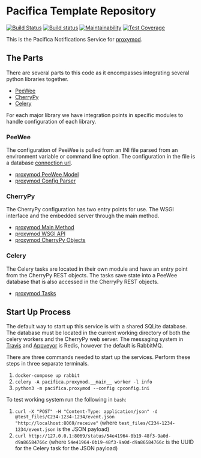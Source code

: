 # Pacifica Template Repository
[![Build Status](https://travis-ci.org/pacifica/pacifica-proxymod.svg?branch=master)](https://travis-ci.org/pacifica/pacifica-proxymod)
[![Build status](https://ci.appveyor.com/api/projects/status/eg2r1y37yvxi0b5p?svg=true)](https://ci.appveyor.com/project/dmlb2000/pacifica-proxymod)
[![Maintainability](https://api.codeclimate.com/v1/badges/f2dba248b1a7966e5a49/maintainability)](https://codeclimate.com/github/pacifica/pacifica-proxymod/maintainability)
[![Test Coverage](https://api.codeclimate.com/v1/badges/f2dba248b1a7966e5a49/test_coverage)](https://codeclimate.com/github/pacifica/pacifica-proxymod/test_coverage)

This is the Pacifica Notifications Service for [proxymod](https://github.com/IMMM-SFA/proxymod).

## The Parts

There are several parts to this code as it encompasses
integrating several python libraries together.

 * [PeeWee](http://docs.peewee-orm.com/en/latest/)
 * [CherryPy](https://cherrypy.org/)
 * [Celery](http://www.celeryproject.org/)

For each major library we have integration points in
specific modules to handle configuration of each library.

### PeeWee

The configuration of PeeWee is pulled from an INI file parsed
from an environment variable or command line option. The
configuration in the file is a database
[connection url](http://docs.peewee-orm.com/en/latest/peewee/database.html#connecting-using-a-database-url).

 * [proxymod PeeWee Model](pacifica/proxymod/__main__.py#L29)
 * [proxymod Config Parser](pacifica/proxymod/__main__.py#L25)

### CherryPy

The CherryPy configuration has two entry points for use. The
WSGI interface and the embedded server through the main
method.

 * [proxymod Main Method](pacifica/proxymod/__main__.py#L37-L69)
 * [proxymod WSGI API](pacifica/proxymod/__main__.py#L35)
 * [proxymod CherryPy Objects](pacifica/proxymod/__main__.py#L33)

### Celery

The Celery tasks are located in their own module and have
an entry point from the CherryPy REST objects. The tasks
save state into a PeeWee database that is also accessed
in the CherryPy REST objects.

 * [proxymod Tasks](pacifica/proxymod/__main__.py#L31)

## Start Up Process

The default way to start up this service is with a shared
SQLite database. The database must be located in the
current working directory of both the celery workers and
the CherryPy web server. The messaging system in
[Travis](.travis.yml) and [Appveyor](appveyor.yml) is
Redis, however the default is RabbitMQ.

There are three commands needed to start up the services.
Perform these steps in three separate terminals.

 1. `docker-compose up rabbit`
 2. `celery -A pacifica.proxymod.__main__ worker -l info`
 3. `python3 -m pacifica.proxymod --config cpconfig.ini`

To test working system run the following in `bash`:

 1. `curl -X "POST" -H "Content-Type: application/json" -d @test_files/C234-1234-1234/event.json "http://localhost:8069/receive"` (where `test_files/C234-1234-1234/event.json` is the JSON payload)
 2. `curl http://127.0.0.1:8069/status/54e41964-0b19-48f3-9a0d-d9a86584766c` (where `54e41964-0b19-48f3-9a0d-d9a86584766c` is the UUID for the Celery task for the JSON payload)
